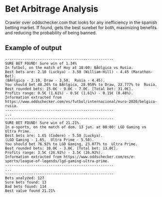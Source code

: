 # Bet Arbitrage Analysis
Crawler over oddschecker.com that looks for any inefficiency in the spanish betting market. If found, gets the best surebet for both, maximizing benefits and reducing the probability of being banned.


## Example of output
```
--------------------------------------------------
SURE BET FOUND! Sure win of 1.34%  
In futbol, on the match of Hoy at 18:00: BÃ©lgica vs Rusia.  
Best bets are: 2.10 (Luckya) - 3.50 (William-Hill) - 4.45 (Marathon-Bet).  
(BÃ©lgica - 2.10, Draw - 3.50,  Rusia - 4.45).  
You should bet 48.26% to BÃ©lgica, 28.959% to Draw, 22.777% to  Rusia.  
Best rounded bets: 15.0€ - 9.0€ - 7.0€. [Total bet: 31.0€].  
Profits range: 0.5€ (1.61%) - 0.5€ (1.61%) - 0.15€ (0.48%).  
Information extracted from https://www.oddschecker.com/es/futbol/internacional/euro-2020/belgica-rusia.  
--------------------------------------------------  
...  
--------------------------------------------------  
SURE BET FOUND! Sure win of 21.21%.  
In e-sports, on the match of dom. 13 jun. at 08:00: LGD Gaming vs Ultra Prime.  
Best bets are: 1.65 (Codere) - 5.50 (Luckya).  
(LGD Gaming - 1.65,  Ultra Prime - 5.50).  
You should bet 76.92% to LGD Gaming, 23.077% to  Ultra Prime.  
Best rounded bets: 10.0€ - 3.0€. [Total bet: 13.0€].  
Profits range: 3.5€ (26.92%) - 3.5€ (26.92%).  
Information extracted from https://www.oddschecker.com/es/e-sports/league-of-legends/lgd-gaming-ultra-prime.  
--------------------------------------------------  
...  
--------------------------------------------------  
Bets analyzed: 127  
Sure bets found: 13  
Bad bets found: 114  
Best value found 21.21%  
```
